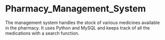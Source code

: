 # Pharmacy_Management_System
The management system handles the stock of various medicines available in the pharmacy. It uses Python and MySQL and keeps track of all the medications with a search function.
